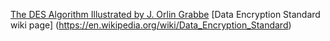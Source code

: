 
[The DES Algorithm Illustrated by J. Orlin Grabbe](http://page.math.tu-berlin.de/~kant/teaching/hess/krypto-ws2006/des.htm)
[Data Encryption Standard wiki page] (https://en.wikipedia.org/wiki/Data_Encryption_Standard)
